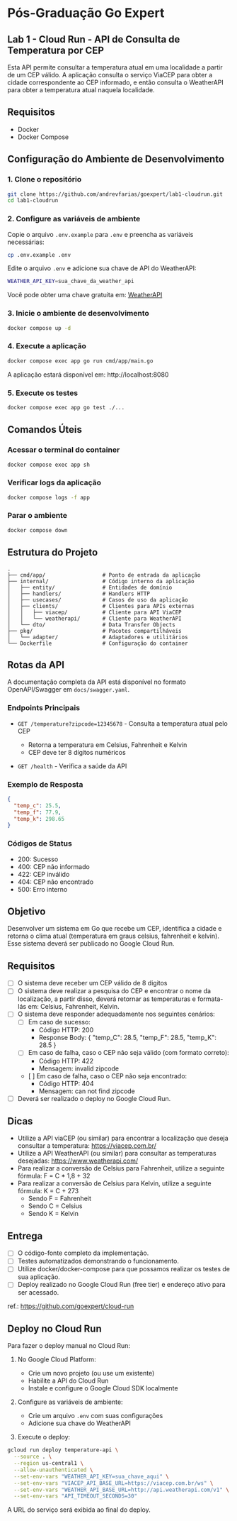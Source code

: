 # Pós-Graduação Go Expert

## Lab 1 - Cloud Run - API de Consulta de Temperatura por CEP

Esta API permite consultar a temperatura atual em uma localidade a partir de um CEP válido. A aplicação consulta o serviço ViaCEP para obter a cidade correspondente ao CEP informado, e então consulta o WeatherAPI para obter a temperatura atual naquela localidade.

## Requisitos

- Docker
- Docker Compose

## Configuração do Ambiente de Desenvolvimento

### 1. Clone o repositório

```bash
git clone https://github.com/andrevfarias/goexpert/lab1-cloudrun.git
cd lab1-cloudrun
```

### 2. Configure as variáveis de ambiente

Copie o arquivo `.env.example` para `.env` e preencha as variáveis necessárias:

```bash
cp .env.example .env
```

Edite o arquivo `.env` e adicione sua chave de API do WeatherAPI:

```bash
WEATHER_API_KEY=sua_chave_da_weather_api
```

Você pode obter uma chave gratuita em: [WeatherAPI](https://www.weatherapi.com/)

### 3. Inicie o ambiente de desenvolvimento

```bash
docker compose up -d
```

### 4. Execute a aplicação

```bash
docker compose exec app go run cmd/app/main.go
```

A aplicação estará disponível em: http://localhost:8080

### 5. Execute os testes

```bash
docker compose exec app go test ./...
```

## Comandos Úteis

### Acessar o terminal do container

```bash
docker compose exec app sh
```

### Verificar logs da aplicação

```bash
docker compose logs -f app
```

### Parar o ambiente

```bash
docker compose down
```

## Estrutura do Projeto

```
.
├── cmd/app/                  # Ponto de entrada da aplicação
├── internal/                 # Código interno da aplicação
│   ├── entity/               # Entidades de domínio
│   ├── handlers/             # Handlers HTTP
│   ├── usecases/             # Casos de uso da aplicação
│   ├── clients/              # Clientes para APIs externas
│   │   ├── viacep/           # Cliente para API ViaCEP
│   │   └── weatherapi/       # Cliente para WeatherAPI
│   └── dto/                  # Data Transfer Objects
├── pkg/                      # Pacotes compartilháveis
│   └── adapter/              # Adaptadores e utilitários
└── Dockerfile                # Configuração do container
```

## Rotas da API

A documentação completa da API está disponível no formato OpenAPI/Swagger em `docs/swagger.yaml`.

### Endpoints Principais

- `GET /temperature?zipcode=12345678` - Consulta a temperatura atual pelo CEP

  - Retorna a temperatura em Celsius, Fahrenheit e Kelvin
  - CEP deve ter 8 dígitos numéricos

- `GET /health` - Verifica a saúde da API

### Exemplo de Resposta

```json
{
  "temp_c": 25.5,
  "temp_f": 77.9,
  "temp_k": 298.65
}
```

### Códigos de Status

- 200: Sucesso
- 400: CEP não informado
- 422: CEP inválido
- 404: CEP não encontrado
- 500: Erro interno

## Objetivo

Desenvolver um sistema em Go que recebe um CEP, identifica a cidade e retorna o clima atual (temperatura em graus celsius, fahrenheit e kelvin). Esse sistema deverá ser publicado no Google Cloud Run.

## Requisitos

- [ ] O sistema deve receber um CEP válido de 8 digitos
- [ ] O sistema deve realizar a pesquisa do CEP e encontrar o nome da localização, a partir disso, deverá retornar as temperaturas e formata-lás em: Celsius, Fahrenheit, Kelvin.
- [ ] O sistema deve responder adequadamente nos seguintes cenários:
  - [ ] Em caso de sucesso:
    - Código HTTP: 200
    - Response Body: { "temp_C": 28.5, "temp_F": 28.5, "temp_K": 28.5 }
  - [ ] Em caso de falha, caso o CEP não seja válido (com formato correto):
    - Código HTTP: 422
    - Mensagem: invalid zipcode
  - ​[ ] ​​Em caso de falha, caso o CEP não seja encontrado:
    - Código HTTP: 404
    - Mensagem: can not find zipcode
- [ ] Deverá ser realizado o deploy no Google Cloud Run.

## Dicas

- Utilize a API viaCEP (ou similar) para encontrar a localização que deseja consultar a temperatura: https://viacep.com.br/
- Utilize a API WeatherAPI (ou similar) para consultar as temperaturas desejadas: https://www.weatherapi.com/
- Para realizar a conversão de Celsius para Fahrenheit, utilize a seguinte fórmula: F = C \* 1,8 + 32
- Para realizar a conversão de Celsius para Kelvin, utilize a seguinte fórmula: K = C + 273
  - Sendo F = Fahrenheit
  - Sendo C = Celsius
  - Sendo K = Kelvin

## Entrega

- [ ] O código-fonte completo da implementação.
- [ ] Testes automatizados demonstrando o funcionamento.
- [ ] Utilize docker/docker-compose para que possamos realizar os testes de sua aplicação.
- [ ] Deploy realizado no Google Cloud Run (free tier) e endereço ativo para ser acessado.

ref.:
https://github.com/goexpert/cloud-run

## Deploy no Cloud Run

Para fazer o deploy manual no Cloud Run:

1. No Google Cloud Platform:

   - Crie um novo projeto (ou use um existente)
   - Habilite a API do Cloud Run
   - Instale e configure o Google Cloud SDK localmente

2. Configure as variáveis de ambiente:

   - Crie um arquivo `.env` com suas configurações
   - Adicione sua chave do WeatherAPI

3. Execute o deploy:

```bash
gcloud run deploy temperature-api \
  --source . \
  --region us-central1 \
  --allow-unauthenticated \
  --set-env-vars "WEATHER_API_KEY=sua_chave_aqui" \
  --set-env-vars "VIACEP_API_BASE_URL=https://viacep.com.br/ws" \
  --set-env-vars "WEATHER_API_BASE_URL=http://api.weatherapi.com/v1" \
  --set-env-vars "API_TIMEOUT_SECONDS=30"
```

A URL do serviço será exibida ao final do deploy.
